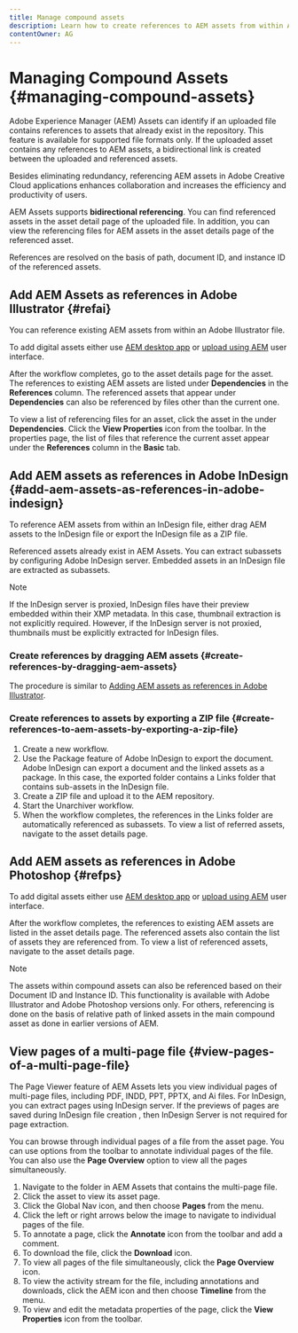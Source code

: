 ```yaml
---
title: Manage compound assets
description: Learn how to create references to AEM assets from within Adobe Indesign, Adobe Illustrator, and Adobe Photoshop files. Also learn how to use the Page Viewer feature to view individual pages of multi-page files, including PDF, INDD, PPT, PPTX, and AI files.
contentOwner: AG
---
```


# Managing Compound Assets {#managing-compound-assets}

Adobe Experience Manager (AEM) Assets can identify if an uploaded file contains references to assets that already exist in the repository. This feature is available for supported file formats only. If the uploaded asset contains any references to AEM assets, a bidirectional link is created between the uploaded and referenced assets.

Besides eliminating redundancy, referencing AEM assets in Adobe Creative Cloud applications enhances collaboration and increases the efficiency and productivity of users.

AEM Assets supports **bidirectional referencing**. You can find referenced assets in the asset detail page of the uploaded file. In addition, you can view the referencing files for AEM assets in the asset details page of the referenced asset.

References are resolved on the basis of path, document ID, and instance ID of the referenced assets.

## Add AEM Assets as references in Adobe Illustrator {#refai}

You can reference existing AEM assets from within an Adobe Illustrator file.

To add digital assets either use [AEM desktop app](https://docs.adobe.com/content/help/en/experience-manager-desktop-app/using/using.html#upload-and-add-new-assets-to-aem) or [upload using AEM](/help/assets/manage-digital-assets.md#uploading-assets) user interface.

After the workflow completes, go to the asset details page for the asset. The references to existing AEM assets are listed under **Dependencies** in the **References** column. The referenced assets that appear under **Dependencies** can also be referenced by files other than the current one. 

To view a list of referencing files for an asset, click the asset in the under **Dependencies**. Click the **View Properties** icon from the toolbar. In the properties page, the list of files that reference the current asset appear under the **References** column in the **Basic** tab.

## Add AEM assets as references in Adobe InDesign {#add-aem-assets-as-references-in-adobe-indesign}

To reference AEM assets from within an InDesign file, either drag AEM assets to the InDesign file or export the InDesign file as a ZIP file.

Referenced assets already exist in AEM Assets. You can extract subassets by configuring Adobe InDesign server. Embedded assets in an InDesign file are extracted as subassets.

>[!NOTE]
>
>If the InDesign server is proxied, InDesign files have their preview embedded within their XMP metadata. In this case, thumbnail extraction is not explicitly required. However, if the InDesign server is not proxied, thumbnails must be explicitly extracted for InDesign files.

### Create references by dragging AEM assets {#create-references-by-dragging-aem-assets}

The procedure is similar to [Adding AEM assets as references in Adobe Illustrator](#refai).

### Create references to assets by exporting a ZIP file {#create-references-to-aem-assets-by-exporting-a-zip-file}

1. Create a new workflow.
1. Use the Package feature of Adobe InDesign to export the document.
   Adobe InDesign can export a document and the linked assets as a package. In this case, the exported folder contains a Links folder that contains sub-assets in the InDesign file.
1. Create a ZIP file and upload it to the AEM repository.
1. Start the Unarchiver workflow.
1. When the workflow completes, the references in the Links folder are automatically referenced as subassets. To view a list of referred assets, navigate to the asset details page.

## Add AEM assets as references in Adobe Photoshop {#refps}

To add digital assets either use [AEM desktop app](https://docs.adobe.com/content/help/en/experience-manager-desktop-app/using/using.html#upload-and-add-new-assets-to-aem) or [upload using AEM](/help/assets/manage-digital-assets.md#uploading-assets) user interface.

After the workflow completes, the references to existing AEM assets are listed in the asset details page. The referenced assets also contain the list of assets they are referenced from. To view a list of referenced assets, navigate to the asset details page.

>[!NOTE]
>
>The assets within compound assets can also be referenced based on their Document ID and Instance ID. This functionality is available with Adobe Illustrator and Adobe Photoshop versions only. For others, referencing is done on the basis of relative path of linked assets in the main compound asset as done in earlier versions of AEM.

## View pages of a multi-page file {#view-pages-of-a-multi-page-file}

The Page Viewer feature of AEM Assets lets you view individual pages of multi-page files, including PDF, INDD, PPT, PPTX, and Ai files. For InDesign, you can extract pages using InDesign server. If the previews of pages are saved during InDesign file creation , then InDesign Server is not required for page extraction.

You can browse through individual pages of a file from the asset page. You can use options from the toolbar to annotate individual pages of the file. You can also use the **Page Overview** option to view all the pages simultaneously.

1. Navigate to the folder in AEM Assets that contains the multi-page file.
1. Click the asset to view its asset page.
1. Click the Global Nav icon, and then choose **Pages** from the menu.
1. Click the left or right arrows below the image to navigate to individual pages of the file.
1. To annotate a page, click the **Annotate** icon from the toolbar and add a comment.
1. To download the file, click the **Download** icon.
1. To view all pages of the file simultaneously, click the **Page Overview** icon.
1. To view the activity stream for the file, including annotations and downloads, click the AEM icon and then choose **Timeline** from the menu.
1. To view and edit the metadata properties of the page, click the **View Properties** icon from the toolbar.
